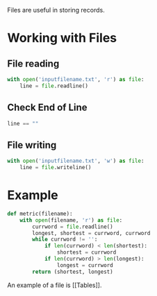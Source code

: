 Files are useful in storing records.
# Working with Files
## File reading
```python
with open('inputfilename.txt', 'r') as file:
	line = file.readline()
```
## Check End of Line
```python
line == ""
```
## File writing
```python
with open('inputfilename.txt', 'w') as file:
	line = file.writeline()
```
# Example
```python
def metric(filename):
	with open(filename, 'r') as file:
		currword = file.readline()
		longest, shortest = currword, currword
		while currword != '':
			if len(currword) < len(shortest):
				shortest = currword
			if len(currword) > len(longest):
				longest = currword
		return (shortest, longest)
```
An example of a file is [[Tables]].